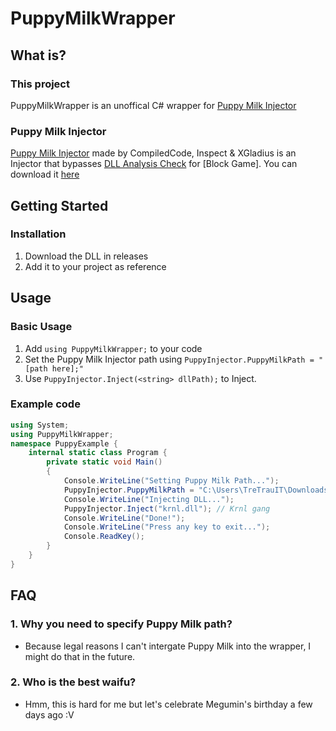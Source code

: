 # PuppyMilkWrapper

## What is?

### This project
PuppyMilkWrapper is an unoffical C# wrapper for [Puppy Milk Injector](https://v3rmillion.net/showthread.php?tid=1078773) 

### Puppy Milk Injector
[Puppy Milk Injector](https://v3rmillion.net/showthread.php?tid=1078773)  made by CompiledCode, Inspect & XGladius is an Injector that bypasses [DLL Analysis Check](https://v3rmillion.net/showthread.php?tid=1078539&highlight=DAC) for [Block Game]. You can download it [here](https://cdn.discordapp.com/attachments/784597168887300106/785011977973268510/PuppyMilkV3.exe)
## Getting Started

### Installation
1. Download the DLL in releases
2. Add it to your project as reference

## Usage

### Basic Usage
1. Add `using PuppyMilkWrapper;` to your code
2. Set the Puppy Milk Injector path using `PuppyInjector.PuppyMilkPath = "[path here];"`
3. Use `PuppyInjector.Inject(<string> dllPath);` to Inject.

### Example code
```c#
using System;
using PuppyMilkWrapper;
namespace PuppyExample {
	internal static class Program {
		private static void Main()
		{
			Console.WriteLine("Setting Puppy Milk Path...");
			PuppyInjector.PuppyMilkPath = "C:\Users\TreTrauIT\Downloads\PuppyMilkV3.exe";
			Console.WriteLine("Injecting DLL...");
			PuppyInjector.Inject("krnl.dll"); // Krnl gang
			Console.WriteLine("Done!");
			Console.WriteLine("Press any key to exit...");
			Console.ReadKey();
		}
	}
}
```

## FAQ

### 1. Why you need to specify Puppy Milk path?
+ Because legal reasons I can't intergate Puppy Milk into the wrapper, I might do that in the future.

### 2. Who is the best waifu?
+ Hmm, this is hard for me but let's celebrate Megumin's birthday a few days ago :V
